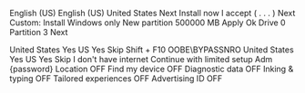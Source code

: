 English (US)
English (US)
United States
Next
Install now
I accept ( . . . )
Next
Custom: Install Windows only
New partition
500000 MB
Apply
Ok
Drive 0 Partition 3
Next

United States
Yes
US
Yes
Skip
Shift + F10
OOBE\BYPASSNRO
United States
Yes
US
Yes
Skip
I don't have internet
Continue with limited setup
Adm
{password}
Location OFF
Find my device OFF
Diagnostic data OFF
Inking & typing OFF
Tailored experiences OFF
Advertising ID OFF
